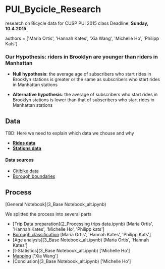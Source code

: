 PUI_Bycicle_Research
====================

research on Bicycle data for CUSP PUI 2015 class
Deadline: **Sunday, 10.4.2015**

authors = ['Maria Ortis', 
		   'Hannah Kates', 
		   'Xia Wang', 
		   'Michelle Ho',
		   'Philipp Kats']


### Our Hypothesis: riders in Brooklyn are younger than riders in Manhattan

- **Null hypothesis**: the average age of subscribers who start rides in Brooklyn stations is greater or the same as subscribers who start rides in Manhattan stations

- **Alternative hypothesis**: the average of subscribers who start rides in Brooklyn stations is lower than that of subscribers who start rides in Manhattan stations

## Data

TBD: Here we need to explain which data we chouse and why

- [**Rides data**](data/january.csv)
- [**Stations data**](data/stations.csv)

#### Data sources
- [Citibike data](https://www.citibikenyc.com/system-data)
- [Borough boundaries](https://data.cityofnewyork.us/City-Government/Borough-Boundaries/tqmj-j8zm)

## Process

[General Notebook](3_Base Notebook_alt.ipynb)

We splitted the process into several parts

- [Trip Data preparation](2_Processing trips data.ipynb) [Maria Ortis', 'Hannah Kates', 'Michelle Ho', 'Philipp kats']
- [Borough classification](1_Stations_processing.ipynb) [Maria Ortis', 'Hannah Kates', 'Philipp Kats']
- [Age analysis](3_Base Notebook_alt.ipynb) [Maria Ortis', 'Hannah Kates']
- [t-Statistics](3_Base Notebook_alt.ipynb) ['Michelle Ho']
- [Mapping](citibikeuserage.jpg) ['Xia Wang']
- [Conclusion](3_Base Notebook_alt.ipynb) ['Michelle Ho']


